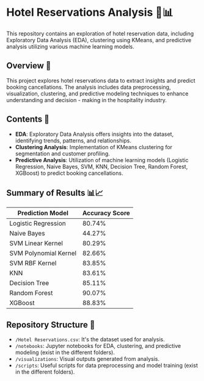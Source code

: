 # Hotel Reservations Analysis 🏨📊

This repository contains an exploration of hotel reservation data, including Exploratory Data Analysis (EDA), clustering using KMeans, and predictive analysis utilizing various machine learning models.

## Overview 📝

This project explores hotel reservations data to extract insights and predict booking cancellations. The analysis includes data preprocessing, visualization, clustering, and predictive modeling techniques to enhance understanding and decision - making in the hospitality industry.

## Contents 📂

- **EDA**: Exploratory Data Analysis offers insights into the dataset, identifying trends, patterns, and relationships.
- **Clustering Analysis**: Implementation of KMeans clustering for segmentation and customer profiling.
- **Predictive Analysis**: Utilization of machine learning models (Logistic Regression, Naive Bayes, SVM, KNN, Decision Tree, Random Forest, XGBoost) to predict booking cancellations.

## Summary of Results 📊📈

| Prediction Model       | Accuracy Score |
|------------------------|----------------|
| Logistic Regression    | 80.74%         |
| Naive Bayes            | 44.27%         |
| SVM Linear Kernel      | 80.29%         |
| SVM Polynomial Kernel  | 82.66%         |
| SVM RBF Kernel         | 83.85%         |
| KNN                    | 83.61%         |
| Decision Tree          | 85.11%         |
| Random Forest          | 90.07%         |
| XGBoost                | 88.83%         |

## Repository Structure 📁

- `/Hotel Reservations.csv`: It's the dataset used for analysis.
- `/notebooks`: Jupyter notebooks for EDA, clustering, and predictive modeling (exist in the different folders).
- `/visualizations`: Visual outputs generated from analysis.
- `/scripts`: Useful scripts for data preprocessing and model training (exist in the different folders).


